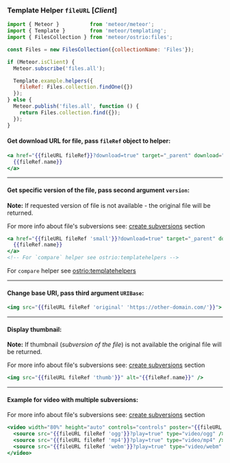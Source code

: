 ### Template Helper `fileURL` [*Client*]

```js
import { Meteor }          from 'meteor/meteor';
import { Template }        from 'meteor/templating';
import { FilesCollection } from 'meteor/ostrio:files';

const Files = new FilesCollection({collectionName: 'Files'});

if (Meteor.isClient) {
  Meteor.subscribe('files.all');

  Template.example.helpers({
    fileRef: Files.collection.findOne({})
  });
} else {
  Meteor.publish('files.all', function () {
    return Files.collection.find({});
  });
}
```

#### Get download URL for file, pass `fileRef` object to helper:

```handlebars
<a href="{{fileURL fileRef}}?download=true" target="_parent" download="{{fileRef.name}}">
  {{fileRef.name}}
</a>
```

-----

#### Get specific version of the file, pass second argument `version`:

__Note:__ If requested version of file is not available - the original file will be returned.

For more info about file's subversions see: [create subversions](https://github.com/veliovgroup/Meteor-Files/blob/master/docs/file-subversions.md) section

```handlebars
<a href="{{fileURL fileRef 'small'}}?download=true" target="_parent" download="{{compare fileRef.versions.small.name '||' fileRef.name}}">
  {{fileRef.name}}
</a>
<!-- For `compare` helper see ostrio:templatehelpers -->
```

For `compare` helper see [ostrio:templatehelpers](https://atmospherejs.com/ostrio/templatehelpers)

-----

#### Change base URI, pass third argument `URIBase`:

```handlebars
<img src="{{fileURL fileRef 'original' 'https://other-domain.com/'}}">
```

-----

#### Display thumbnail:

__Note:__ If thumbnail (*subversion of the file*) is not available the original file will be returned.

For more info about file's subversions see: [create subversions](https://github.com/veliovgroup/Meteor-Files/blob/master/docs/file-subversions.md) section

```handlebars
<img src="{{fileURL fileRef 'thumb'}}" alt="{{fileRef.name}}" />
```

-----

#### Example for video with multiple subversions:

For more info about file's subversions see: [create subversions](https://github.com/veliovgroup/Meteor-Files/blob/master/docs/file-subversions.md) section

```handlebars
<video width="80%" height="auto" controls="controls" poster="{{fileURL fileRef 'videoPoster'}}">
  <source src="{{fileURL fileRef 'ogg'}}?play=true" type="video/ogg" />
  <source src="{{fileURL fileRef 'mp4'}}?play=true" type="video/mp4" />
  <source src="{{fileURL fileRef 'webm'}}?play=true" type="video/webm" />
</video>
```
